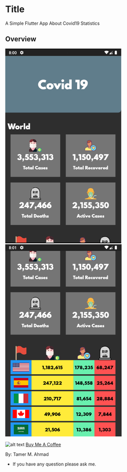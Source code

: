 # Title

A Simple Flutter App About Covid19 Statistics

## Overview

![](images/Display-Screens/screen-01.PNG)
![](images/Display-Screens/screen-02.PNG)

![alt text](https://imgur.com/O6632jQ)
[Buy Me A Coffee](https://www.patreon.com/tamerayesh)

By: Tamer M. Ahmad
* If you have any question please ask me.

